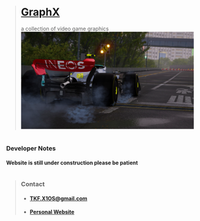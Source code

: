 > # [GraphX](https://9jh1.github.io/graphx)
>
> a collection of video game graphics
> [![image](img/banners/banner.png "Title")](link-to-picture)

#

### Developer Notes

#### Website is still under construction please be patient

#

> ### Contact
>
> - #### [TKF.X1OS@gmail.com](gmail.com)
> - #### [Personal Website](9jh1.github.io)
